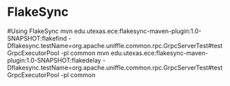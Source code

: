 # FlakeSync

#Using FlakeSync
mvn edu.utexas.ece:flakesync-maven-plugin:1.0-SNAPSHOT:flakefind -Dflakesync.testName=org.apache.uniffle.common.rpc.GrpcServerTest#testGrpcExecutorPool -pl common
mvn edu.utexas.ece:flakesync-maven-plugin:1.0-SNAPSHOT:flakedelay -Dflakesync.testName=org.apache.uniffle.common.rpc.GrpcServerTest#testGrpcExecutorPool -pl common

